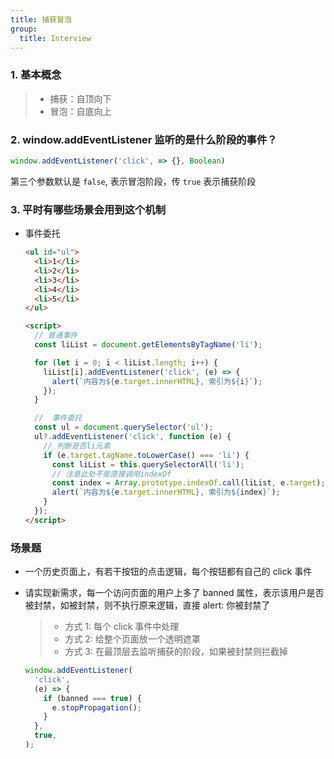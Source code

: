 ```yaml
---
title: 捕获冒泡
group:
  title: Interview
---
```


### 1. 基本概念

> - 捕获：自顶向下
> - 冒泡：自底向上

### 2. window.addEventListener 监听的是什么阶段的事件？

```js
window.addEventListener('click', => {}, Boolean)
```

第三个参数默认是 `false`, 表示冒泡阶段，传 `true` 表示捕获阶段

### 3. 平时有哪些场景会用到这个机制

- 事件委托

  ```html
  <ul id="ul">
    <li>1</li>
    <li>2</li>
    <li>3</li>
    <li>4</li>
    <li>5</li>
  </ul>

  <script>
    // 普通事件
    const liList = document.getElementsByTagName('li');

    for (let i = 0; i < liList.length; i++) {
      liList[i].addEventListener('click', (e) => {
        alert(`内容为${e.target.innerHTML}, 索引为${i}`);
      });
    }

    //  事件委托
    const ul = document.querySelector('ul');
    ul?.addEventListener('click', function (e) {
      // 判断是否li元素
      if (e.target.tagName.toLowerCase() === 'li') {
        const liList = this.querySelectorAll('li');
        // 注意此处不能直接调用indexOf
        const index = Array.prototype.indexOf.call(liList, e.target);
        alert(`内容为${e.target.innerHTML}, 索引为${index}`);
      }
    });
  </script>
  ```

### 场景题

- 一个历史页面上，有若干按钮的点击逻辑，每个按钮都有自己的 click 事件
- 请实现新需求，每一个访问页面的用户上多了 banned 属性，表示该用户是否被封禁，如被封禁，则不执行原来逻辑，直接 alert: 你被封禁了

  > - 方式 1: 每个 click 事件中处理
  > - 方式 2: 给整个页面放一个透明遮罩
  > - 方式 3: 在最顶层去监听捕获的阶段，如果被封禁则拦截掉

  ```js
  window.addEventListener(
    'click',
    (e) => {
      if (banned === true) {
        e.stopPropagation();
      }
    },
    true,
  );
  ```
